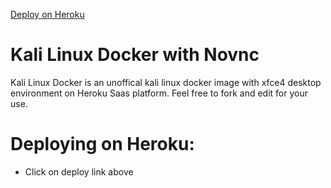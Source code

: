 [Deploy on Heroku](http://heroku.com/deploy?template=https://github.com/howtotechtips/Kali-Linux-on-Heroku)

# Kali Linux Docker with Novnc

Kali Linux Docker is an unoffical kali linux docker image with xfce4 desktop environment on Heroku Saas platform.
Feel free to fork and edit for your use.

# Deploying on Heroku:

* Click on deploy link above
